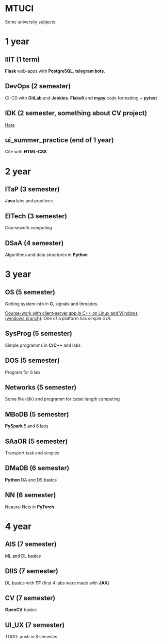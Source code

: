 # MTUCI
Some university subjects

# 1 year

## IIIT (1 term)
<b>Flask</b> web-apps with <b>PostgreSQL</b>, <b>telegram bots</b>.

## DevOps (2 semester)
CI-CD with <b>GitLab</b> and <b>Jenkins</b>. <b>Flake8</b> and <b>mypy</b> code formatting + <b>pytest</b>

## IDK (2 semester, something about CV project)
[Here](https://github.com/Tomas542/DeepSort)

## ui_summer_practice (end of 1 year)
Cite with <b>HTML-CSS</b>

# 2 year

## ITaP (3 semester)
<b>Java</b> labs and practices

## ElTech (3 semester)
Coursework computing

## DSaA (4 semester)
Algorithms and data structures in <b>Python</b>

# 3 year

## OS (5 semester)
Getting system info in <b>C</b>, signals and threades.

[Course-work with client-server app in C++ on Linux and Windows (windows branch)](https://github.com/Tomas542/client_server/tree/main). One of a platform has simple GUI.

## SysProg (5 semester)
Simple programms in <b>C/C++</b> and labs

## DOS (5 semester)
Program for 6 lab

## Networks (5 semester)
Some file (idk) and programm for cabel length computing

## MBoDB (5 semester)
<b>PySpark</b> [5](https://www.kaggle.com/code/tomas245/pyspark-rdd) and [6](https://www.kaggle.com/code/tomas245/pyspark-ml) labs 

## SAaOR (5 semester)
Transport task and simplex

## DMaDB (6 semester)
<b>Python</b> DA and DS basics

## NN (6 semester)
Neaural Nets in <b>PyTorch</b>

# 4 year

## AIS (7 semester)
ML and DL basics

## DIIS (7 semester)
DL basics with <b>TF</b> (first 4 labs were made with <b>JAX</b>)

## CV (7 semester)
<b>OpenCV</b> basics

## UI_UX (7 semester)
TODO: push in 8 semester